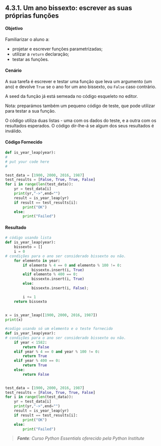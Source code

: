 ## 4.3.1. Um ano bissexto: escrever as suas próprias funções

#### Objetivo

Familiarizar o aluno a:

- projetar e escrever funções parametrizadas;
- utilizar a ``return`` declaração;
- testar as funções.


#### Cenário

A sua tarefa é escrever e testar uma função que leva um argumento (um ano) e devolve ``True`` se o ano for um ano bissexto, ou ``False`` caso contrário.

A seed da função já está semeada no código esqueleto no editor.

Nota: preparámos também um pequeno código de teste, que pode utilizar para testar a sua função.

O código utiliza duas listas - uma com os dados do teste, e a outra com os resultados esperados. O código dir-lhe-á se algum dos seus resultados é inválido.


#### Código Fornecido
```python
def is_year_leap(year):
#
# put your code here
#

test_data = [1900, 2000, 2016, 1987]
test_results = [False, True, True, False]
for i in range(len(test_data)):
	yr = test_data[i]
	print(yr,"->",end="")
	result = is_year_leap(yr)
	if result == test_results[i]:
		print("OK")
	else:
		print("Failed")
```

#### Resultado

```python
# código usando lista
def is_year_leap(year):
    bissexto = []
    i = 0
# condições para o ano ser considerado bissexto ou não.
    for elemento in year:
        if elemento % 4 == 0 and elemento % 100 != 0:
    	    bissexto.insert(i, True)
        elif elemento % 400 == 0:
            bissexto.insert(i, True)
        else:
    	    bissexto.insert(i, False);

        i += 1
    return bissexto
 
 
x = is_year_leap([1900, 2000, 2016, 1987])
print(x)

#codigo usando só um elemento e o teste fornecido
def is_year_leap(year):
# condições para o ano ser considerado bissexto ou não.
    if year < 1582:
        return False
    elif year % 4 == 0 and year % 100 != 0:
        return True
    elif year % 400 == 0:
        return True
    else:
    	return False
       

test_data = [1900, 2000, 2016, 1987]
test_results = [False, True, True, False]
for i in range(len(test_data)):
	yr = test_data[i]
	print(yr,"->",end="")
	result = is_year_leap(yr)
	if result == test_results[i]:
	    print("OK")
	else:
	    print("Failed")

```

>***Fonte**: Curso Python Essentials oferecido pela Python Institute*